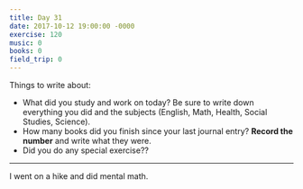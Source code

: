 ```yaml
---
title: Day 31
date: 2017-10-12 19:00:00 -0000
exercise: 120
music: 0
books: 0
field_trip: 0
---
```

Things to write about:

* What did you study and work on today? Be sure to write down everything you did and the subjects (English, Math, Health, Social Studies, Science).
* How many books did you finish since your last journal entry? **Record the number** and write what they were.
* Did you do any special exercise??

***
I went on a hike and did mental math.
